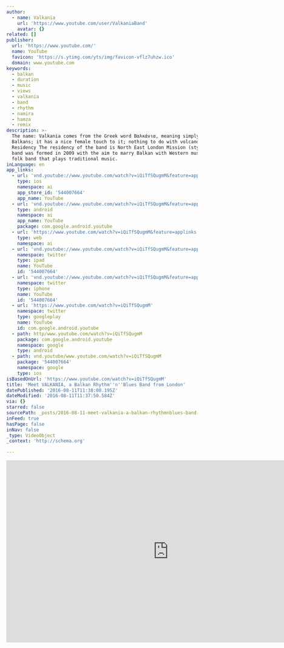 ```yaml
---
author:
  - name: Valkania
    url: 'https://www.youtube.com/user/ValkaniaBand'
    avatar: {}
related: []
publisher:
  url: 'https://www.youtube.com/'
  name: YouTube
  favicon: 'https://s.ytimg.com/yts/img/favicon-vflz7uhzw.ico'
  domain: www.youtube.com
keywords:
  - balkan
  - duration
  - music
  - views
  - valkania
  - band
  - rhythm
  - namira
  - hamza
  - remix
description: >-
  The name: Valkania comes from the Greek word Βαλκάνια, meaning simply - the
  Balkans; it has a nice female touch to it; nothing to do with volcanoes!
  Residency The residency of the band is North East London Mission (style): The
  band was formed in 2009 with the aim to marry Balkan with Western music Not a
  folk band that plays traditional music.
inLanguage: en
app_links:
  - url: 'vnd.youtube://www.youtube.com/watch?v=iQiTfSQugmM&feature=applinks'
    type: ios
    namespace: ai
    app_store_id: '544007664'
    app_name: YouTube
  - url: 'vnd.youtube://www.youtube.com/watch?v=iQiTfSQugmM&feature=applinks'
    type: android
    namespace: ai
    app_name: YouTube
    package: com.google.android.youtube
  - url: 'https://www.youtube.com/watch?v=iQiTfSQugmM&feature=applinks'
    type: web
    namespace: ai
  - url: 'vnd.youtube://www.youtube.com/watch?v=iQiTfSQugmM&feature=applinks'
    namespace: twitter
    type: ipad
    name: YouTube
    id: '544007664'
  - url: 'vnd.youtube://www.youtube.com/watch?v=iQiTfSQugmM&feature=applinks'
    namespace: twitter
    type: iphone
    name: YouTube
    id: '544007664'
  - url: 'https://www.youtube.com/watch?v=iQiTfSQugmM'
    namespace: twitter
    type: googleplay
    name: YouTube
    id: com.google.android.youtube
  - path: http/www.youtube.com/watch?v=iQiTfSQugmM
    package: com.google.android.youtube
    namespace: google
    type: android
  - path: vnd.youtube/www.youtube.com/watch?v=iQiTfSQugmM
    package: '544007664'
    namespace: google
    type: ios
isBasedOnUrl: 'https://www.youtube.com/watch?v=iQiTfSQugmM'
title: 'Meet VALKANIA, a Balkan Rhythm''n''Blues Band from London'
datePublished: '2016-08-11T11:38:00.195Z'
dateModified: '2016-08-11T11:37:50.584Z'
via: {}
starred: false
sourcePath: _posts/2016-08-11-meet-valkania-a-balkan-rhythmnblues-band-from-london.md
inFeed: true
hasPage: false
inNav: false
_type: VideoObject
_context: 'http://schema.org'

---
```

<iframe src="https://cdn.embedly.com/widgets/media.html?src=https%3A%2F%2Fwww.youtube.com%2Fembed%2FiQiTfSQugmM%3Ffeature%3Doembed&amp;url=http%3A%2F%2Fwww.youtube.com%2Fwatch%3Fv%3DiQiTfSQugmM&amp;image=https%3A%2F%2Fi.ytimg.com%2Fvi%2FiQiTfSQugmM%2Fhqdefault.jpg&amp;key=b7d04c9b404c499eba89ee7072e1c4f7&amp;type=text%2Fhtml&amp;schema=youtube" width="854" height="480" scrolling="no" frameborder="0" allowfullscreen="" style=""></iframe>